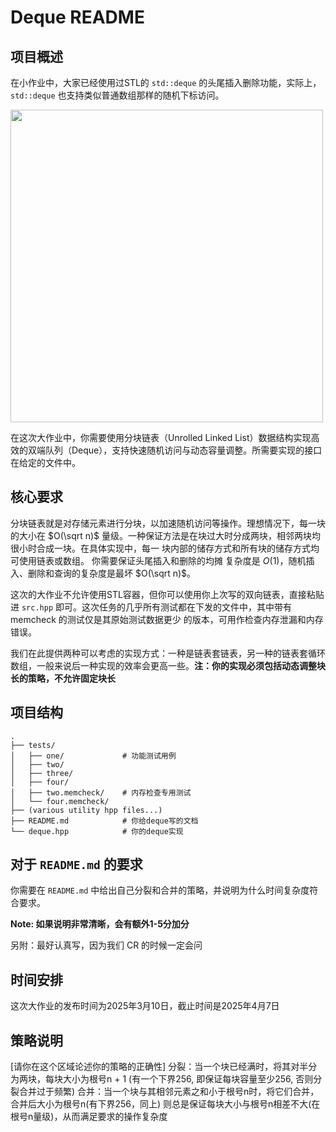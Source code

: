 # Deque README


## 项目概述

在小作业中，大家已经使用过STL的 `std::deque` 的头尾插入删除功能，实际上，`std::deque` 也支持类似普通数组那样的随机下标访问。


<img src="https://www.oreilly.com/api/v2/epubs/9781787120952/files/assets/fd7f0c6e-e5cb-400d-ad2f-c38e91772682.png" width="500">

在这次大作业中，你需要使用分块链表（Unrolled Linked List）数据结构实现高效的双端队列（Deque），支持快速随机访问与动态容量调整。所需要实现的接口在给定的文件中。

## 核心要求

分块链表就是对存储元素进行分块，以加速随机访问等操作。理想情况下，每一块的大小在 $O(\sqrt n)$ 量级。一种保证方法是在块过大时分成两块，相邻两块均很小时合成一块。在具体实现中，每一
块内部的储存方式和所有块的储存方式均可使用链表或数组。 你需要保证头尾插入和删除的均摊
复杂度是 $O(1)$，随机插入、删除和查询的复杂度是最坏 $O(\sqrt n)$。

这次的大作业不允许使用STL容器，但你可以使用你上次写的双向链表，直接粘贴进 `src.hpp` 即可。这次任务的几乎所有测试都在下发的文件中，其中带有 memcheck 的测试仅是其原始测试数据更少
的版本，可用作检查内存泄漏和内存错误。

我们在此提供两种可以考虑的实现方式：一种是链表套链表，另一种的链表套循环数组，一般来说后一种实现的效率会更高一些。**注：你的实现必须包括动态调整块长的策略，不允许固定块长**

## 项目结构

```
.
├── tests/
│   ├── one/             # 功能测试用例
│   ├── two/      
│   ├── three/      
│   ├── four/      
│   ├── two.memcheck/    # 内存检查专用测试
│   └── four.memcheck/    
├── (various utility hpp files...)
├── README.md            # 你给deque写的文档
└── deque.hpp            # 你的deque实现
```

## 对于 `README.md` 的要求

你需要在 `README.md` 中给出自己分裂和合并的策略，并说明为什么时间复杂度符合要求。

**Note: 如果说明非常清晰，会有额外1-5分加分**

另附：最好认真写，因为我们 CR 的时候一定会问

## 时间安排

这次大作业的发布时间为2025年3月10日，截止时间是2025年4月7日

## 策略说明

[请你在这个区域论述你的策略的正确性]
分裂：当一个块已经满时，将其对半分为两块，每块大小为根号n + 1 (有一个下界256, 即保证每块容量至少256, 否则分裂合并过于频繁)
合并：当一个块与其相邻元素之和小于根号n时，将它们合并，合并后大小为根号n(有下界256，同上)
则总是保证每块大小与根号n相差不大(在根号n量级)，从而满足要求的操作复杂度
